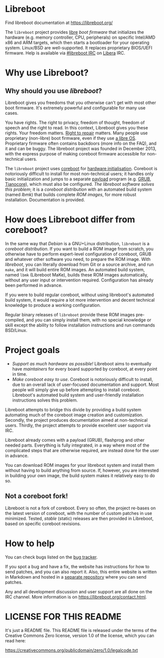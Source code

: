 Libreboot
=========

Find libreboot documentation at <https://libreboot.org/>

The `libreboot` project provides
[libre](https://libreboot.org/freedom-status.html) *boot
firmware* that initializes the hardware (e.g. memory controller, CPU,
peripherals) on specific Intel/AMD x86 and ARM targets, which
then starts a bootloader for your operating system. Linux/BSD are
well-supported. It replaces proprietary BIOS/UEFI firmware. Help is available
via [\#libreboot IRC](https://web.libera.chat/#libreboot)
on [Libera](https://libera.chat/) IRC.

Why use Libreboot?
==================

Why should you use *libreboot*?
----------------------------

Libreboot gives you freedoms that you otherwise can't get with most other
boot firmware. It's extremely powerful and configurable for many use cases.

You have rights. The right to privacy, freedom of thought, freedom of speech
and the right to read. In this context, Libreboot gives you these rights.
Your freedom matters.
[Right to repair](https://vid.puffyan.us/watch?v=Npd_xDuNi9k) matters.
Many people use proprietary (non-libre)
boot firmware, even if they use [a libre OS](https://www.openbsd.org/).
Proprietary firmware often contains backdoors (more info on the FAQ), and it
and can be buggy. The libreboot project was founded in December 2013,
with the express purpose of making coreboot firmware accessible for
non-technical users.

The `libreboot` project uses [coreboot](https://www.coreboot.org/) for [hardware
initialisation](https://doc.coreboot.org/getting_started/architecture.html).
Coreboot is notoriously difficult to install for most non-technical users; it
handles only basic initialization and jumps to a separate
[payload](https://doc.coreboot.org/payloads.html) program (e.g.
[GRUB](https://www.gnu.org/software/grub/),
[Tianocore](https://www.tianocore.org/)), which must also be configured.
*The libreboot software solves this problem*; it is a *coreboot distribution* with
an automated build system (named *lbmk*) that builds complete *ROM images*, for
more robust installation. Documentation is provided.

How does Libreboot differ from coreboot?
========================================

In the same way that *Debian* is a GNU+Linux distribution, `libreboot` is
a *coreboot distribution*. If you want to build a ROM image from scratch, you
otherwise have to perform expert-level configuration of coreboot, GRUB and
whatever other software you need, to prepare the ROM image. With *libreboot*,
you can literally download from Git or a source archive, and run `make`, and it
will build entire ROM images. An automated build system, named `lbmk`
(Libreboot MaKe), builds these ROM images automatically, without any user input
or intervention required. Configuration has already been performed in advance.

If you were to build regular coreboot, without using libreboot's automated
build system, it would require a lot more intervention and decent technical
knowledge to produce a working configuration.

Regular binary releases of `libreboot` provide these
ROM images pre-compiled, and you can simply install them, with no special
knowledge or skill except the ability to follow installation instructions
and run commands BSD/Linux.

Project goals
=============

-   *Support as much hardware as possible!* Libreboot aims to eventually
    have *maintainers* for every board supported by coreboot, at every
    point in time.
-   *Make coreboot easy to use*. Coreboot is notoriously difficult
    to install, due to an overall lack of user-focused documentation
    and support. Most people will simply give up before attempting to
    install coreboot. Libreboot's automated build system and user-friendly
    installation instructions solves this problem.

Libreboot attempts to bridge this divide by providing a build system
automating much of the coreboot image creation and customization.
Secondly, the project produces documentation aimed at non-technical users.
Thirdly, the project attempts to provide excellent user support via IRC.

Libreboot already comes with a payload (GRUB), flashprog and other
needed parts. Everything is fully integrated, in a way where most of
the complicated steps that are otherwise required, are instead done
for the user in advance.

You can download ROM images for your libreboot system and install
them without having to build anything from source. If, however, you are
interested in building your own image, the build system makes it relatively
easy to do so.

Not a coreboot fork!
--------------------

Libreboot is not a fork of coreboot. Every so often, the project
re-bases on the latest version of coreboot, with the number of custom
patches in use minimized. Tested, *stable* (static) releases are then provided
in Libreboot, based on specific coreboot revisions.

How to help
===========

You can check bugs listed on
the [bug tracker](https://codeberg.org/libreboot/lbmk/issues).

If you spot a bug and have a fix, the website has instructions for how to send
patches, and you can also report it. Also, this entire website is
written in Markdown and hosted in a [separate
repository](https://codeberg.org/libreboot/lbwww) where you can send patches.

Any and all development discussion and user support are all done on the IRC
channel. More information is on <https://libreboot.org/contact.html>.

LICENSE FOR THIS README
=======================

It's just a README file. This README file is released under the terms of the
Creative Commons Zero license, version 1.0 of the license, which you can
read here:

<https://creativecommons.org/publicdomain/zero/1.0/legalcode.txt>
